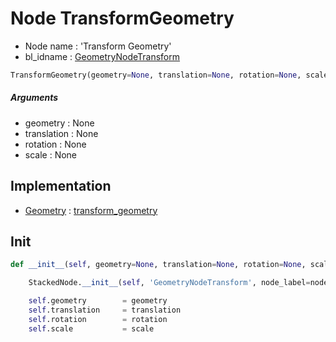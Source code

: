 # Node TransformGeometry

- Node name : 'Transform Geometry'
- bl_idname : [GeometryNodeTransform](https://docs.blender.org/api/current/bpy.types.{bl_idname}.html)


``` python
TransformGeometry(geometry=None, translation=None, rotation=None, scale=None, node_label=None, node_color=None)
```
##### Arguments

- geometry : None
- translation : None
- rotation : None
- scale : None

## Implementation

- [Geometry](/docs/GeoNodes/Geometry.md) : [transform_geometry](/docs/GeoNodes/Geometry.md#transform_geometry)

## Init

``` python
def __init__(self, geometry=None, translation=None, rotation=None, scale=None, node_label=None, node_color=None):

    StackedNode.__init__(self, 'GeometryNodeTransform', node_label=node_label, node_color=node_color)

    self.geometry        = geometry
    self.translation     = translation
    self.rotation        = rotation
    self.scale           = scale
```
